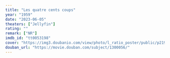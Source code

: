 ```yaml
---
title: "Les quatre cents coups"
year: "1959"
date: "2023-06-05"
theaters: ["Jellyfin"]
rating: ""
remark: ["NR"]
imdb_id: "tt0053198"
cover: "https://img3.doubanio.com/view/photo/l_ratio_poster/public/p2191743027.jpg"
douban_url: "https://movie.douban.com/subject/1300056/"
---
```

